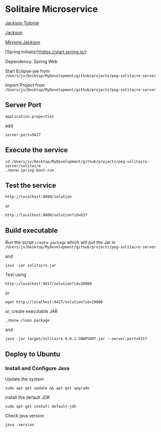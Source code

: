 
# Solitaire Microservice

[Jackson Tutorial](https://www.journaldev.com/2324/jackson-json-java-parser-api-example-tutorial)

[Jackson](https://howtodoinjava.com/jackson/jackson-2-convert-json-to-from-java-object/)

[Mkyong Jackson](https://mkyong.com/java/jackson-2-convert-java-object-to-from-json/)

[Spring Initializr])https://start.spring.io/)

Dependency: Spring Web

Start Eclipse-jee from `/Users/jv/Desktop/MyDevelopment/github/projects/peg-solitaire-server`

Import Project from `/Users/jv/Desktop/MyDevelopment/github/projects/peg-solitaire-server`

## Server Port

`application.properties`

add

`server.port=9417`

## Execute the service

```
cd /Users/jv/Desktop/MyDevelopment/github/projects/peg-solitaire-server/solitaire
./mvnw spring-boot:run
```

## Test the service

```
http://localhost:8080/solution
```

or

```
http://localhost:8080/solution?id=637
```

## Build executable

Run the script `create-package` which will put the Jar in `/Users/jv/Desktop/MyDevelopment/github/projects/peg-solitaire-server`

and

```
java -jar solitaire.jar
```

Test using

```
http://localhost:9417/solution?id=10000
```

or

```
wget http://localhost:9417/solution?id=10000
```

or, create executable JAR

```
./mvnw clean package
```

and

```
java -jar target/solitaire-0.0.1-SNAPSHOT.jar --server.port=9317
```

## Deploy to Ubuntu

### Install and Configure Java

Update the system

```
sudo apt-get update && apt-get upgrade
```

install the default JDK

```
sudo apt-get install default-jdk
```

Check java version

```
java -version
```











